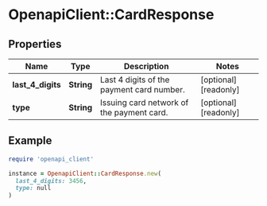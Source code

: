 # OpenapiClient::CardResponse

## Properties

| Name | Type | Description | Notes |
| ---- | ---- | ----------- | ----- |
| **last_4_digits** | **String** | Last 4 digits of the payment card number. | [optional][readonly] |
| **type** | **String** | Issuing card network of the payment card. | [optional][readonly] |

## Example

```ruby
require 'openapi_client'

instance = OpenapiClient::CardResponse.new(
  last_4_digits: 3456,
  type: null
)
```

